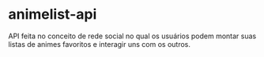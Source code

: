 # animelist-api
API feita no conceito de rede social no qual os usuários podem montar suas listas de animes favoritos e interagir uns com os outros.
